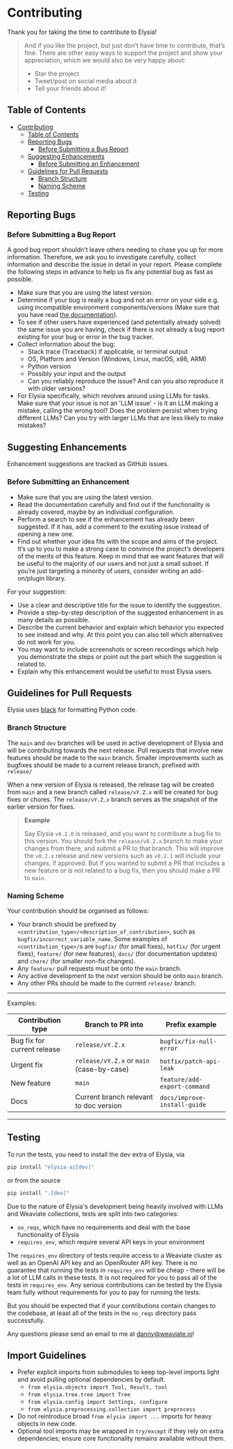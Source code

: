 # Contributing

Thank you for taking the time to contribute to Elysia!

> And if you like the project, but just don’t have time to contribute, that’s fine. There are other easy ways to support the project and show your appreciation, which we would also be very happy about:
>
> - Star the project
> - Tweet/post on social media about it
> - Tell your friends about it!

## Table of Contents

- [Contributing](#contributing)
  - [Table of Contents](#table-of-contents)
  - [Reporting Bugs](#reporting-bugs)
    - [Before Submitting a Bug Report](#before-submitting-a-bug-report)
  - [Suggesting Enhancements](#suggesting-enhancements)
    - [Before Submitting an Enhancement](#before-submitting-an-enhancement)
  - [Guidelines for Pull Requests](#guidelines-for-pull-requests)
    - [Branch Structure](#branch-structure)
    - [Naming Scheme](#naming-scheme)
  - [Testing](#testing)

## Reporting Bugs

### Before Submitting a Bug Report

A good bug report shouldn’t leave others needing to chase you up for more information. Therefore, we ask you to investigate carefully, collect information and describe the issue in detail in your report. Please complete the following steps in advance to help us fix any potential bug as fast as possible.

- Make sure that you are using the latest version.
- Determine if your bug is really a bug and not an error on your side e.g. using incompatible environment components/versions (Make sure that you have read [the documentation](https://weaviate.github.io/elysia/)).
- To see if other users have experienced (and potentially already solved) the same issue you are having, check if there is not already a bug report existing for your bug or error in the bug tracker.
- Collect information about the bug:
  - Stack trace (Traceback) if applicable, or terminal output
  - OS, Platform and Version (Windows, Linux, macOS, x86, ARM)
  - Python version
  - Possibly your input and the output
  - Can you reliably reproduce the issue? And can you also reproduce it with older versions?
- For Elysia specifically, which revolves around using LLMs for tasks. Make sure that your issue is not an 'LLM issue' - is it an LLM making a mistake, calling the wrong tool? Does the problem persist when trying different LLMs? Can you try with larger LLMs that are less likely to make mistakes?

## Suggesting Enhancements

Enhancement suggestions are tracked as GitHub issues.

### Before Submitting an Enhancement

- Make sure that you are using the latest version.
- Read the documentation carefully and find out if the functionality is already covered, maybe by an individual configuration.
- Perform a search to see if the enhancement has already been suggested. If it has, add a comment to the existing issue instead of opening a new one.
- Find out whether your idea fits with the scope and aims of the project. It’s up to you to make a strong case to convince the project’s developers of the merits of this feature. Keep in mind that we want features that will be useful to the majority of our users and not just a small subset. If you’re just targeting a minority of users, consider writing an add-on/plugin library.

For your suggestion:

- Use a clear and descriptive title for the issue to identify the suggestion.
- Provide a step-by-step description of the suggested enhancement in as many details as possible.
- Describe the current behavior and explain which behavior you expected to see instead and why. At this point you can also tell which alternatives do not work for you.
- You may want to include screenshots or screen recordings which help you demonstrate the steps or point out the part which the suggestion is related to.
- Explain why this enhancement would be useful to most Elysia users.

## Guidelines for Pull Requests

Elysia uses [black](https://github.com/psf/black) for formatting Python code.

### Branch Structure

The `main` and `dev` branches will be used in active development of Elysia and will be contributing towards the next release. Pull requests that involve new features should be made to the `main` branch. Smaller improvements such as bugfixes should be made to a current release branch, prefixed with `release/`

When a new version of Elysia is released, the release tag will be created from `main` and a new branch called `release/vY.Z.x` will be created for bug fixes or chores. The `release/vY.Z.x` branch serves as the snapshot of the earlier version for fixes.

> **Example**
>
> Say Elysia `v0.2.0` is released, and you want to contribute a bug fix to this version. You should fork the `release/v0.2.x` branch to make your changes from there, and submit a PR to that branch. This will improve the `v0.2.x` release and new versions such as `v0.2.1` will include your changes, if approved. But if you wanted to submit a PR that includes a new feature or is not related to a bug fix, then you should make a PR to `main`.

### Naming Scheme

Your contribution should be organised as follows:

- Your branch should be prefixed by `<contribution_type>/<description_of_contribution>`, such as `bugfix/incorrect_variable_name`. Some examples of `<contribution_type>/`s are `bugfix/` (for small fixes), `hotfix/` (for urgent fixes), `feature/` (for new features), `docs/` (for documentation updates) and `chore/` (for smaller non-fix changes).
- Any `feature/` pull requests must be onto the `main` branch.
- Any active development to the _next_ version should be onto `main` branch.
- Any other PRs should be made to the current `release/` branch.

---

Examples:

| Contribution type           | Branch to PR into                         | Prefix example               |
| --------------------------- | ----------------------------------------- | ---------------------------- |
| Bug fix for current release | `release/vY.Z.x`                          | `bugfix/fix-null-error`      |
| Urgent fix                  | `release/vY.Z.x` or `main` (case-by-case) | `hotfix/patch-api-leak`      |
| New feature                 | `main`                                    | `feature/add-export-command` |
| Docs                        | Current branch relevant to doc version    | `docs/improve-install-guide` |

---

## Testing

To run the tests, you need to install the dev extra of Elysia, via

```bash
pip install "elysia-ai[dev]"
```

or from the source

```bash
pip install ".[dev]"
```

Due to the nature of Elysia's development being heavily involved with LLMs and Weaviate collections, tests are split into two categories:

- `no_reqs`, which have no requirements and deal with the base functionality of Elysia
- `requires_env`, which require several API keys in your environment

The `requires_env` directory of tests require access to a Weaviate cluster as well as an OpenAI API key and an OpenRouter API key. There is no guarantee that running the tests in `requires_env` will be cheap - there will be a lot of LLM calls in these tests. It is not required for you to pass all of the tests in `requires_env`. Any serious contributions can be tested by the Elysia team fully without requirements for you to pay for running the tests.

But you should be expected that if your contributions contain changes to the codebase, at least all of the tests in the `no_reqs` directory pass successfully.

Any questions please send an email to me at <danny@weaviate.io>!

## Import Guidelines

- Prefer explicit imports from submodules to keep top-level imports light and avoid pulling optional dependencies by default.
  - `from elysia.objects import Tool, Result, tool`
  - `from elysia.tree.tree import Tree`
  - `from elysia.config import Settings, configure`
  - `from elysia.preprocessing.collection import preprocess`
- Do not reintroduce broad `from elysia import ...` imports for heavy objects in new code.
- Optional tool imports may be wrapped in `try/except` if they rely on extra dependencies; ensure core functionality remains available without them.
